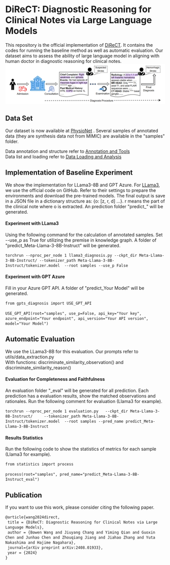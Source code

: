 # DiReCT: Diagnostic Reasoning for Clinical Notes via Large Language Models 
This repository is the official implementation of [DiReCT](https://arxiv.org/abs/2408.01933). It contains the codes for running the baseline method as well as automatic evaluation. 
Our dataset aims to assess the ability of large language model in aligning with human doctor in diagnostic reasoning for clinical notes.
![Diagnostic Procedure](imgs/imgs.png)

## Data Set
Our dataset is now available at [PhysioNet](https://doi.org/10.13026/yf96-kc87) . Several samples of annotated data 
(they are synthesis data not from MIMIC) are available in the "samples" folder.

Data annotation and structure refer to [Annotation and Tools](https://github.com/wbw520/DiReCT/tree/master/utils/data_annotation) <br>
Data list and loading refer to [Data Loading and Analysis](https://github.com/wbw520/DiReCT/tree/master/utils/data_loading_analysisi)

## Implementation of Baseline Experiment
We show the implementation for LLama3-8B and GPT Azure.
For [LLama3](https://github.com/meta-llama/llama3), we use the official code on GitHub. Refer to their settings to prepare the environments and download the pre-trained models. 
The final output is save in a JSON file in a dictionary structure as: {o: [z, r, d] ...}. r means the part of the clinical note where o is extracted. 
An prediction folder "predict_" will be generated.
#### Experiment with LLama3
Using the following command for the calculation of annotated samples. Set --use_p as True for utilizing the premise in knowledge graph. A folder of "predict_Meta-Llama-3-8B-Instruct" will be generated.
```
torchrun --nproc_per_node 1 llama3_diagnosis.py --ckpt_dir Meta-Llama-3-8B-Instruct/ --tokenizer_path Meta-Llama-3-8B-Instruct/tokenizer.model  --root samples --use_p False
```
#### Experiment with GPT Azure
Fill in your Azure GPT API. A folder of "predict_Your Model" will be generated.
```
from gpts_diagnosis import USE_GPT_API

USE_GPT_API(root="samples", use_p=False, api_key="Your key", azure_endpoint="Your endpoint", api_version="Your API version", model="Your Model")
```

## Automatic Evaluation
We use the LLama3-8B for this evaluation. Our prompts refer to utils/data_extraction.py <br>
With functions: discriminate_similarity_observation() and  discriminate_similarity_reason()
#### Evaluation for Completeness and Faithfulness
An evaluation folder "_eval" will be generated for all prediction. Each prediction has a evaluation results, show the matched observations and rationales.
Run the following comment for evaluation (Llama3 for example).
```
torchrun --nproc_per_node 1 evaluation.py   --ckpt_dir Meta-Llama-3-8B-Instruct/     --tokenizer_path Meta-Llama-3-8B-Instruct/tokenizer.model  --root samples --pred_name predict_Meta-Llama-3-8B-Instruct
```
#### Results Statistics
Run the following code to show the statistics of metrics for each sample (Llama3 for example).
```
from statistics import process

process(root="samples", pred_name="predict_Meta-Llama-3-8B-Instruct_eval")
```
## Publication

If you want to use this work, please consider citing the following paper.
```
@article{wang2024direct,
 title = {DiReCT: Diagnostic Reasoning for Clinical Notes via Large Language Models},
 author = {Bowen Wang and Jiuyang Chang and Yiming Qian and Guoxin Chen and Junhao Chen and Zhouqiang Jiang and Jiahao Zhang and Yuta Nakashima and Hajime Nagahara},
 journal={arXiv preprint arXiv:2408.01933},
 year = {2024}
}
```
